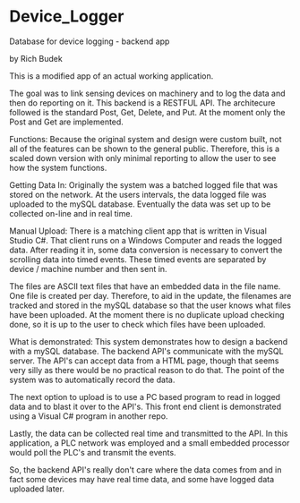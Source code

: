 # Device_Logger
 Database for device logging - backend app

by Rich Budek

This is a modified app of an actual working application.
 
The goal was to link sensing devices on machinery and to log the data and then do reporting on it.  This backend is a RESTFUL API.   The architecure followed is the standard Post, Get, Delete, and Put.  At the moment only the Post and Get are implemented.


Functions:
Because the original system and design were custom built, not all of the features can be shown to the general public.  Therefore, this is a scaled down version with only minimal reporting to allow the user to see how the system functions.


Getting Data In:
Originally the system was a batched logged file that was stored on the network. At the users intervals, the data logged file was uploaded to the mySQL database.  Eventually the data was set up to be collected on-line and in real time.


Manual Upload:
There is a matching client app that is written in Visual Studio C#.  That client runs on a Windows Computer and reads the logged data.  After reading it in, some data conversion is necessary to convert the scrolling data into timed events.  These timed events are separated by device / machine number and then sent in.

The files are ASCII text files that have an embedded data in the file name.  One file is created per day.  Therefore, to aid in the update, the filenames are tracked and stored in the mySQL database so that the user knows what files have been uploaded.  At the moment there is no duplicate upload checking done, so it is up to the user to check which files have been uploaded.


What is demonstrated:
This system demonstrates how to design a backend with a mySQL database.  The backend API's communicate with the mySQL server.  The API's can accept data from a HTML page, though that seems very silly as there would be no practical reason to do that.  The point of the system was to automatically record the data.

The next option to upload is to use a PC based program to read in logged data and to blast it over to the API's.  This front end client is demonstrated using a Visual C# program in another repo.

Lastly, the data can be collected real time and transmitted to the API.  In this application, a PLC network was employed and a small embedded processor would poll the PLC's and transmit the events. 

So, the backend API's really don't care where the data comes from and in fact some devices may have real time data, and some have logged data uploaded later.

